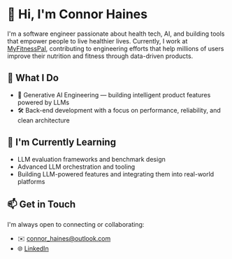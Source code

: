 # 👋 Hi, I'm Connor Haines

I'm a software engineer passionate about health tech, AI, and building tools that empower people to live healthier lives. Currently, I work at [MyFitnessPal](https://www.myfitnesspal.com), contributing to engineering efforts that help millions of users improve their nutrition and fitness through data-driven products.

## 💼 What I Do
- 🤖 Generative AI Engineering — building intelligent product features powered by LLMs
- 🛠️ Back-end development with a focus on performance, reliability, and clean architecture

## 🧠 I'm Currently Learning
- LLM evaluation frameworks and benchmark design
- Advanced LLM orchestration and tooling
- Building LLM-powered features and integrating them into real-world platforms

## 📫 Get in Touch
I'm always open to connecting or collaborating:
- ✉️ connor_haines@outlook.com
- 🌐 <a href="https://www.linkedin.com/in/connorhaines" target="_blank">LinkedIn</a>
